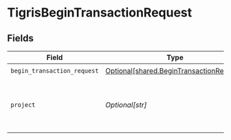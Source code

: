# TigrisBeginTransactionRequest


## Fields

| Field                                                                                          | Type                                                                                           | Required                                                                                       | Description                                                                                    |
| ---------------------------------------------------------------------------------------------- | ---------------------------------------------------------------------------------------------- | ---------------------------------------------------------------------------------------------- | ---------------------------------------------------------------------------------------------- |
| `begin_transaction_request`                                                                    | [Optional[shared.BeginTransactionRequest]](undefined/models/shared/begintransactionrequest.md) | :heavy_check_mark:                                                                             | N/A                                                                                            |
| `project`                                                                                      | *Optional[str]*                                                                                | :heavy_check_mark:                                                                             | Project name whose DB this transaction belongs to.                                             |